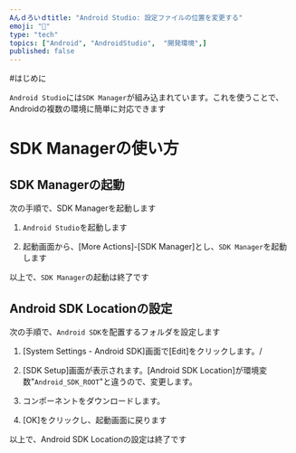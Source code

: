 ```yaml
---
Aんｄろいｄtitle: "Android Studio: 設定ファイルの位置を変更する"
emoji: "📱"
type: "tech" 
topics: ["Android", "AndroidStudio",  "開発環境",]
published: false
---
```


#はじめに

``Android Studio``には``SDK Manager``が組み込まれています。これを使うことで、Androidの複数の環境に簡単に対応できます



# SDK Managerの使い方

## SDK Managerの起動

次の手順で、SDK Managerを起動します

1.   ``Android Studio``を起動します

  


2.   起動画面から、[More Actions]-[SDK Manager]とし、``SDK Manager``を起動します

  


   以上で、``SDK Manager``の起動は終了です

   

## Android SDK Locationの設定

次の手順で、``Android SDK``を配置するフォルダを設定します




1.  [System Settings - Android SDK]画面で[Edit]をクリックします。/

   

2.   [SDK Setup]画面が表示されます。[Android SDK Location]が環境変数"``Android_SDK_ROOT``"と違うので、変更します。

     

     

3.   コンポーネントをダウンロードします。

     

4.   [OK]をクリックし、起動画面に戻ります

     



以上で、Android SDK Locationの設定は終了です



